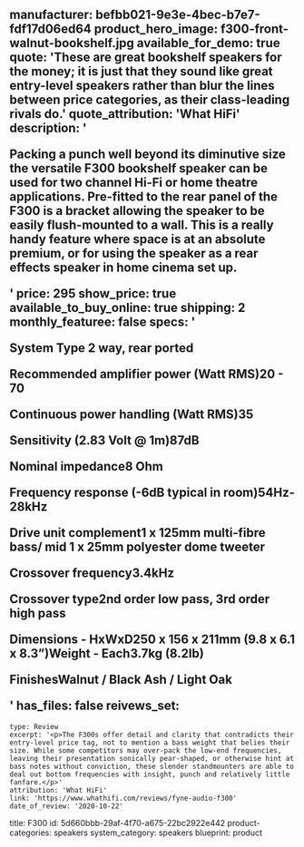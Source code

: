 manufacturer: befbb021-9e3e-4bec-b7e7-fdf17d06ed64
product_hero_image: f300-front-walnut-bookshelf.jpg
available_for_demo: true
quote: 'These are great bookshelf speakers for the money; it is just that they sound like great entry-level speakers rather than blur the lines between price categories, as their class-leading rivals do.'
quote_attribution: 'What HiFi'
description: '<p>Packing a punch well beyond its diminutive size the versatile F300 bookshelf speaker can be used for two channel Hi-Fi or home theatre applications. Pre-fitted to the rear panel of the F300 is a bracket allowing the speaker to be easily flush-mounted to a wall. This is a really handy feature where space is at an absolute premium, or for using the speaker as a rear effects speaker in home cinema set up.</p>'
price: 295
show_price: true
available_to_buy_online: true
shipping: 2
monthly_featuree: false
specs: '<p>System Type 2 way, rear ported</p><p>Recommended amplifier power (Watt RMS)20 - 70</p><p>Continuous power handling (Watt RMS)35</p><p>Sensitivity (2.83 Volt @ 1m)87dB</p><p>Nominal impedance8 Ohm</p><p>Frequency response (-6dB typical in room)54Hz- 28kHz</p><p>Drive unit complement1 x 125mm multi-fibre bass/ mid 1 x 25mm polyester dome tweeter</p><p>Crossover frequency3.4kHz</p><p>Crossover type2nd order low pass, 3rd order high pass</p><p>Dimensions - HxWxD250 x 156 x 211mm (9.8 x 6.1 x 8.3”)Weight - Each3.7kg (8.2lb)</p><p>FinishesWalnut / Black Ash / Light Oak</p>'
has_files: false
reivews_set:
  -
    type: Review
    excerpt: '<p>The F300s offer detail and clarity that contradicts their entry-level price tag, not to mention a bass weight that belies their size. While some competitors may over-pack the low-end frequencies, leaving their presentation sonically pear-shaped, or otherwise hint at bass notes without conviction, these slender standmounters are able to deal out bottom frequencies with insight, punch and relatively little fanfare.</p>'
    attribution: 'What HiFi'
    link: 'https://www.whathifi.com/reviews/fyne-audio-f300'
    date_of_review: '2020-10-22'
title: F300
id: 5d660bbb-29af-4f70-a675-22bc2922e442
product-categories: speakers
system_category: speakers
blueprint: product
